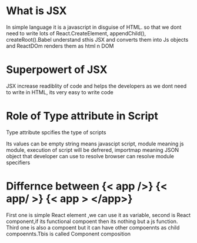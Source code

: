 <h1>What is JSX</h1>
<p>In simple language it is a javascript in disguise of HTML. so that we dont need to write lots of React.CreateElement, appendChild(), createRoot().Babel understand sthis JSX and  converts them into Js objects and ReactDOm renders them as html n DOM</p>

<h1>Superpowert of JSX</h1>
<p>JSX increase readiblity of code and helps the developers as we dont need to write in HTML, its very easy to write code</p>

<h1>Role of Type attribute in Script</h1>
<p>Type attribute spcifies the type of scripts </p>
<p>Its values can be empty string means javascipt script, module meaning js module, execution of script will be defrered, importmap meaning  JSON object that developer can use to resolve browser can resolve module specifiers</p>

<h1>Differnce between  {&lt app /&gt}   {&lt app/ &gt}  {&lt app &gt  &lt/app&gt}</h1>
<p>First one is simple React element ,we can use it as variable,  second is React component,if its functional compoent then its nothing but a js function. Third one is also a compoent but it can have other compoennts as child compoennts.Tbis is called Component composition</p>
